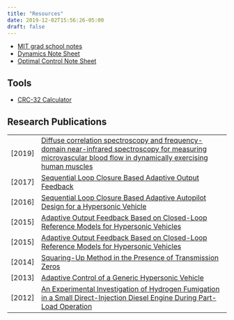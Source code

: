 ```yaml
---
title: "Resources"
date: 2019-12-02T15:56:26-05:00
draft: false
---
```


* <a href="../mit-notes.pdf" target="_blank">MIT grad school notes</a>
* <a href="../dynamics-note-sheet.pdf" target="_blank">Dynamics Note Sheet</a>
* <a href="../optimal-control-note-sheet.pdf" target="_blank">Optimal Control Note Sheet</a>

## Tools

* <a href="../crc-calculator">CRC-32 Calculator</a>

## Research Publications

<table>
  <tr>
    <td>
      [2019]
    </td>
    <td>
      <a href="https://www.physiology.org/doi/abs/10.1152/japplphysiol.00324.2019" target="_blank">
        Diffuse correlation spectroscopy and frequency-domain near-infrared spectroscopy for measuring microvascular blood flow in dynamically exercising human muscles
      </a>
    </td>
  </tr>
  <tr>
    <td>
      [2017]
    </td>
    <td>
      <a href="../research/sequential-journal-2017.pdf" target="_blank">
        Sequential Loop Closure Based Adaptive Output Feedback
      </a>
    </td>
  </tr>
  <tr>
    <td>
      [2016]
    </td>
    <td>
      <a href="../research/sequential-conf-2016.pdf" target="_blank">
        Sequential Loop Closure Based Adaptive Autopilot Design for a Hypersonic Vehicle
      </a>
    </td>
  </tr>
  <tr>
    <td>
      [2015]
    </td>
    <td>
      <a href="../research/output-journal-2015.pdf" target="_blank">
        Adaptive Output Feedback Based on Closed-Loop Reference Models for Hypersonic Vehicles
      </a>
    </td>
  </tr>
  <tr>
    <td>
      [2015]
    </td>
    <td>
      <a href="../research/output-conf-2015.pdf" target="_blank">
        Adaptive Output Feedback Based on Closed-Loop Reference Models for Hypersonic Vehicles
      </a>
    </td>
  </tr>
  <tr>
    <td>
      [2014]
    </td>
    <td>
      <a href="https://doi.org/10.3182/20140824-6-ZA-1003.02658" target="_blank">
        Squaring-Up Method in the Presence of Transmission Zeros
      </a>
    </td>
  </tr>
  <tr>
    <td>
      [2013]
    </td>
    <td>
      <a href="../research/adaptive-2013.pdf" target="_blank">
        Adaptive Control of a Generic Hypersonic Vehicle
      </a>
    </td>
  </tr>
  <tr>
    <td>
      [2012]
    </td>
    <td>
      <a href="https://doi.org/10.1115/ICEF2011-60020" target="_blank">
        An Experimental Investigation of Hydrogen Fumigation in a Small Direct-Injection Diesel Engine During Part-Load Operation
      </a>
    </td>
  </tr>
</table>
